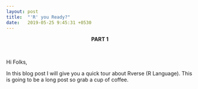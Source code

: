 ```yaml
---
layout: post
title:  "'R' you Ready?"
date:   2019-05-25 9:45:31 +0530
---
```


<center><p><strong>PART 1</strong></p></center>
<br>

Hi Folks,

In this blog post I will give you a quick tour about Rverse (R Language). This is going to be a long post so grab a cup of coffee.
